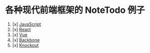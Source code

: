 # 各种现代前端框架的 NoteTodo 例子

1. [x] [JavaScript](https://reborn233.github.io/todos-example/todo-js/)
2. [x] [React](https://reborn233.github.io/todos-example/todo-react/)
3. [x] [Vue](https://reborn233.github.io/todos-example/todo-vue/)
4. [x] [Backbone](https://reborn233.github.io/todos-example/todo-backbone/)
5. [x] [Knockout](https://reborn233.github.io/todos-example/todo-knockout/)
